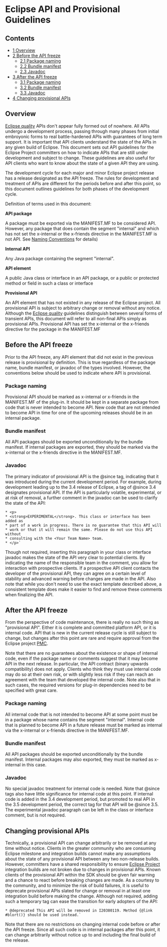 Eclipse API and Provisional Guidelines
==========================

Contents
--------

*   [1 Overview](#Overview)
*   [2 Before the API freeze](#Before-the-API-freeze)
    *   [2.1 Package naming](#Package-naming)
    *   [2.2 Bundle manifest](#Bundle-manifest)
    *   [2.3 Javadoc](#Javadoc)
*   [3 After the API freeze](#After-the-API-freeze)
    *   [3.1 Package naming](#Package-naming-2)
    *   [3.2 Bundle manifest](#Bundle-manifest-2)
    *   [3.3 Javadoc](#Javadoc-2)
*   [4 Changing provisional APIs](#Changing-provisional-APIs)

Overview
--------

[Eclipse quality](http://www.eclipse.org/projects/dev_process/eclipse-quality.php) APIs don't appear fully formed out of nowhere. 
All APIs undergo a development process, passing through many phases from initial embroyonic forms to real battle-hardened APIs with guarantees of long term support.
It is important that API clients understand the state of the APIs in any given build of Eclipse.
This document sets out API guidelines for the Eclipse Project committers on how to indicate APIs that are still under development and subject to change. 
These guidelines are also useful for API clients who want to know about the state of a given API they are using.

The development cycle for each major and minor Eclipse project release has a release designated as the API freeze. 
The rules for development and treatment of APIs are different for the periods before and after this point, so this document outlines guidelines for both phases of the development cycle.

Definition of terms used in this document:

**API package** 

A package must be exported via the MANIFEST.MF to be considered API.
However, any package that does contain the segment "internal" and which has not set the x-internal or the x-friends directive in the MANIFEST.MF is not API. 
See [Naming Conventions](https://github.com/eclipse-platform/eclipse.platform/blob/master/docs/Naming_Conventions.md) for details)

**Internal API**

Any Java package containing the segment "internal".

**API element** 

A public Java class or interface in an API package, or a public or protected method or field in such a class or interface

**Provisional API**

An API element that has not existed in any release of the Eclipse project. 
All provisional API is subject to arbitrary change or removal without any notice. 
Although the [Eclipse quality](http://www.eclipse.org/projects/dev_process/eclipse-quality.php) guidelines distinguish between several forms of transient APIs, this document will refer to all non-final APIs simply as provisional APIs. Provisional API has set the x-internal or the x-friends directive for the package in the MANIFEST.MF

Before the API freeze
---------------------

Prior to the API freeze, any API element that did not exist in the previous release is provisional by definition. This is true regardless of the package name, bundle manifest, or javadoc of the types involved. 
However, the conventions below should be used to indicate where API is provisional.

### Package naming

Provisional API should be marked as x-internal or x-friends in the MANIFEST.MF of the plug-in.
It should be kept in a separate package from code that is never intended to become API.
New code that are not intended to become API in time for one of the upcoming releases should be in an internal package.

### Bundle manifest

All API packages should be exported unconditionally by the bundle manifest. 
If internal packages are exported, they should be marked via the x-internal or the x-friends directive in the MANIFEST.MF.

### Javadoc

The primary indicator of provisional API is the @since tag, indicating that it was introduced during the current development period. 
For example, during development leading up to the 3.4 release of Eclipse, a tag of @since 3.4 designates provisional API. 
If the API is particularly volatile, experimental, or at risk of removal, a further comment in the javadoc can be used to clarify the state of the API:

    * <p>
    * <strong>EXPERIMENTAL</strong>. This class or interface has been added as
    * part of a work in progress. There is no guarantee that this API will
    * work or that it will remain the same. Please do not use this API without
    * consulting with the <Your Team Name> team.
    * </p>` 

  

Though not required, inserting this paragraph in your class or interface javadoc makes the state of the API very clear to potential clients. By indicating the name of the responsible team in the comment, you allow for interaction with prospective clients. If a prospective API client contacts the developer of the provisional API, they can agree on a certain level of stability and advanced warning before changes are made in the API. Also note that while you don't need to use the exact template described above, a consistent template does make it easier to find and remove these comments when finalizing the API.

After the API freeze
--------------------

From the perspective of code maintenance, there is really no such thing as "provisional API". 
Either it is complete and committed platform API, or it is internal code. 
API that is new in the current release cycle is still subject to change, but changes after this point are rare and require approval from the Eclipse project [PMC](https://eclipse.dev/eclipse/team-leaders.php). 

Note that there are no guarantees about the existence or shape of internal code, even if the package name or comments suggest that it may become API in the next release. 
In particular, the API contract (binary upwards compatibility) does not apply. 
Clients who think they must use internal code may do so at their own risk, or with slightly less risk if they can reach an agreement with the team that developed the internal code. 
Note also that in such cases, the required versions for plug-in dependencies need to be specified with great care.

### Package naming

All internal code that is not intended to become API at some point must be in a package whose name contains the segment "internal". 
Internal code that is planned to become API in a future release must be marked as internal via the x-internal or x-friends directive in the MANIFEST.MF.

### Bundle manifest

All API packages should be exported unconditionally by the bundle manifest. 
Internal packages may also exported, they must be marked as x-internal in this case.

### Javadoc

No special javadoc treatment for internal code is needed. 
Note that @since tags also have little significance for internal code at this point. 
If internal code is added in the 3.4 development period, but promoted to real API in the 3.5 development period, the correct tag for that API will be @since 3.5. 
The experimental javadoc paragraph can be left in the class or interface comment, but is not required.

Changing provisional APIs
-------------------------

Technically, a provisional API can change arbitrarily or be removed at any time without notice. 
Clients in the greater community who are consuming Eclipse milestone and integration builds cannot make any assumptions about the state of any provisional API between any two non-release builds. 
However, committers have a shared responsibility to ensure [Eclipse Project](/Eclipse_Project "Eclipse Project") integration builds are not broken due to changes in provisional APIs. 
Known clients of the provisional API within the SDK should be given fair warning and a chance to react before breaking changes are made. 
As a courtesy to the community, and to minimize the risk of build failures, it is useful to deprecate provisional APIs slated for change or removal in at least one integration build before making the change. Although not required, adding such a temporary tag can ease the transition for early adopters of the API:

    * @deprecated This API will be removed in I20380119. Method {@link #blort()} should be used instead.` 

  

Note that there are no restrictions on changing internal code before or after the API freeze. Since all such code is in internal packages after this point, it can change arbitrarily without notice up to and including the final build of the release.

